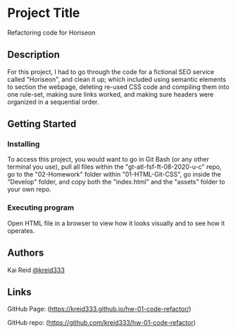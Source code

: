 # Project Title

Refactoring code for Horiseon

## Description

For this project, I had to go through the code for a fictional SEO service called "Horiseon", and clean it up; which included using semantic elements to section the webpage, deleting re-used CSS code and compiling them into one rule-set, making sure links worked, and making sure headers were organized in a sequential order.

## Getting Started

### Installing

To access this project, you would want to go in Git Bash (or any other terminal you use), pull all files within the "gt-atl-fsf-ft-08-2020-u-c" repo, go to the "02-Homework" folder within "01-HTML-Git-CSS", go inside the "Develop" folder, and copy both the "index.html" and the "assets" folder to your own repo.

### Executing program

Open HTML file in a browser to view how it looks visually and to see how it operates.

## Authors

Kai Reid
[@kreid333](https://github.com/kreid333)

## Links

GitHub Page: (https://kreid333.github.io/hw-01-code-refactor/)

GitHub repo: (https://github.com/kreid333/hw-01-code-refactor)

<!-- README.md template acquired from: https://gist.github.com/DomPizzie/7a5ff55ffa9081f2de27c315f5018afc -->

